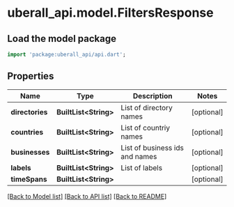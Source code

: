 # uberall_api.model.FiltersResponse

## Load the model package
```dart
import 'package:uberall_api/api.dart';
```

## Properties
Name | Type | Description | Notes
------------ | ------------- | ------------- | -------------
**directories** | **BuiltList&lt;String&gt;** | List of directory names | [optional] 
**countries** | **BuiltList&lt;String&gt;** | List of countriy names | [optional] 
**businesses** | **BuiltList&lt;String&gt;** | List of business ids and names | [optional] 
**labels** | **BuiltList&lt;String&gt;** | List of labels | [optional] 
**timeSpans** | **BuiltList&lt;String&gt;** |  | [optional] 

[[Back to Model list]](../README.md#documentation-for-models) [[Back to API list]](../README.md#documentation-for-api-endpoints) [[Back to README]](../README.md)


